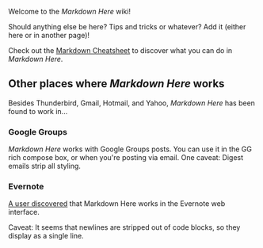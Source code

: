 Welcome to the *Markdown Here* wiki!

Should anything else be here? Tips and tricks or whatever? Add it (either here or in another page)!

Check out the [Markdown Cheatsheet](wiki/Markdown-Cheatsheet) to discover what you can do in *Markdown Here*.

## Other places where *Markdown Here* works

Besides Thunderbird, Gmail, Hotmail, and Yahoo, *Markdown Here* has been found to work in...

### Google Groups

*Markdown Here* works with Google Groups posts. You can use it in the GG rich compose box, or when you're posting via email. One caveat: Digest emails strip all styling. 

### Evernote

[A user discovered](https://github.com/adam-p/markdown-here/issues/30#issuecomment-8119861) that Markdown Here works in the Evernote web interface. 

Caveat: It seems that newlines are stripped out of code blocks, so they display as a single line.
